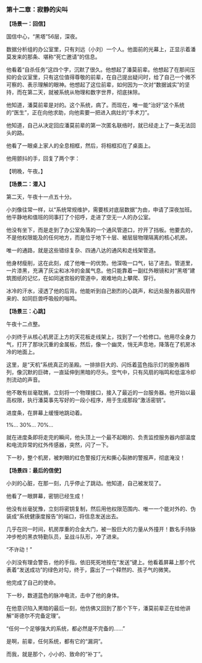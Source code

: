 ### **第十二章：寂静的尖叫**

**【场景一：回信】**

国信中心，“黑塔”56层，深夜。

数据分析组的办公室里，只有刘远（小刘）一个人。他面前的光幕上，正显示着潘莫发来的那条、堪称“死亡邀请”的信息。

他看着“自杀任务”这四个字，沉默了很久。他想起了潘莫前辈。他想起了在那间压抑的会议室里，只有这位值得尊敬的前辈，在自己提出疑问时，给了自己一个微不可察的、表示理解的眼神。他想起了这位前辈，如何因为一次对“数据诚实”的坚持，而在第二天，就被系统从物理和数字世界，彻底抹除。

他知道，潘莫前辈是对的。这个系统，病了。而现在，唯一能“治好”这个系统的“医生”，正在向他求助，向他索要一把进入病灶的“手术刀”。

他知道，自己从决定回应潘莫前辈的第一次匿名联络时，就已经走上了一条无法回头的路。

他看了一眼桌上家人的全息相框，然后，将相框扣在了桌面上。

他用颤抖的手，回复了两个字：

【明晚，午夜。】

**【场景二：潜入】**

第二天，午夜十一点五十分。

小刘像往常一样，以“系统常规维护，需要核对底层数据”为由，申请了深夜加班。他平静地和值班的同事打了个招呼，走进了空无一人的办公室。

他没有坐下，而是走到了办公室角落的一个通风管道口，拧开了挡板。他要去的，不是他权限能及的任何地方，而是位于地下十层、被层层物理隔离的核心机房。

唯一的通路，就是这些错综复杂、四通八达的通风和走线架管道。

他身材瘦削，这在此刻，成了他唯一的优势。他深吸一口气，钻了进去。管道里，一片漆黑，充满了灰尘和冰冷的金属气息。他只能靠着一副红外眼镜和对“黑塔”建筑图纸的记忆，在如同迷宫般的管道中，艰难地向上攀爬、穿行。

冰冷的汗水，浸透了他的后背。他能听到自己剧烈的心跳声，和远处服务器风扇传来的、如同巨兽呼吸般的嗡鸣。

**【场景三：心跳】**

午夜十二点整。

小刘终于从核心机房正上方的天花板走线架上，找到了一个检修口。他用尽全身力气，打开了那块沉重的金属板，然后，像一个幽灵，悄无声息地，降落在了机房冰冷的地面上。

这里，是“天机”系统真正的圣殿。一排排巨大的、闪烁着蓝色指示灯的服务器阵列，像沉默的巨碑，一直延伸到黑暗的尽头。空气中，只有风扇的嗡鸣和低温冷却剂流动的声音。

他不敢有丝毫耽搁，立刻将一个物理接口，接入了最近的一台服务器。他开始以最高权限，执行潘莫事先写好的一段小程序，用于生成那段“激活密钥”。

进度条，在屏幕上缓慢地跳动着。

1%... 30%... 70%...

就在进度条即将走完的瞬间，他头顶上一个最不起眼的、负责监控服务器内部温度和电流异常的红外传感器，突然，闪了一下。

下一秒，整个机房，被刺眼的红色警报灯光和撕心裂肺的警报声，彻底淹没！

**【场景四：最后的信使】**

小刘的心脏，在那一刻，几乎停止了跳动。他知道，自己被发现了。

他看了一眼屏幕，密钥已经生成！

他没有丝毫犹豫，立刻将密钥复制，然后用他权限范围内、唯一一个能对外的、伪装成“系统健康度报告”的端口，将信息发送出去。

几乎在同一时间，机房厚重的合金大门，被一股巨大的力量从外撞开！数名手持脉冲步枪的黑衣特勤队员，呈战斗队形，冲了进来。

“不许动！”

小刘没有理会警告，他的手指，依旧死死地按在“发送”键上。他看着屏幕上那个代表着“发送成功”的绿色对勾，终于，露出了一个释然的、孩子气的微笑。

他完成了自己的使命。

下一秒，数道蓝色的脉冲电流，击中了他的身体。

在他意识陷入黑暗的最后一刻，他仿佛又回到了那个下午，潘莫前辈正在给他讲解“哥德尔不完备定理”。

“任何一个足够强大的系统，都必然是不完备的……”

是啊，前辈，任何系统，都有它的“漏洞”。

而我，就是那个，小小的、致命的“补丁”。